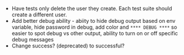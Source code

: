 - Have tests only delete the user they create.  Each test suite should create a different user.
- Add better debug ability - abiity to hide debug output based on env variable, hide password in debug, add color and `**** DEBUG ****` so easier to spot debug vs other output, ability to turn
on or off specific debug messages
- Change success? (deprecated) to successful?
